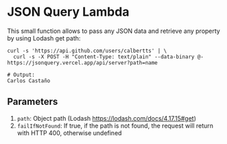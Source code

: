 # JSON Query Lambda

This small function allows to pass any JSON data and retrieve any property by using Lodash get path:

```
curl -s 'https://api.github.com/users/calbertts' | \
  curl -s -X POST -H "Content-Type: text/plain" --data-binary @- https://jsonquery.vercel.app/api/server?path=name

# Output: 
Carlos Castaño
```

## Parameters

1. `path`: Object path (Lodash https://lodash.com/docs/4.17.15#get)
2. `failIfNotFound`: If true, if the path is not found, the request will return with HTTP 400, otherwise undefined

